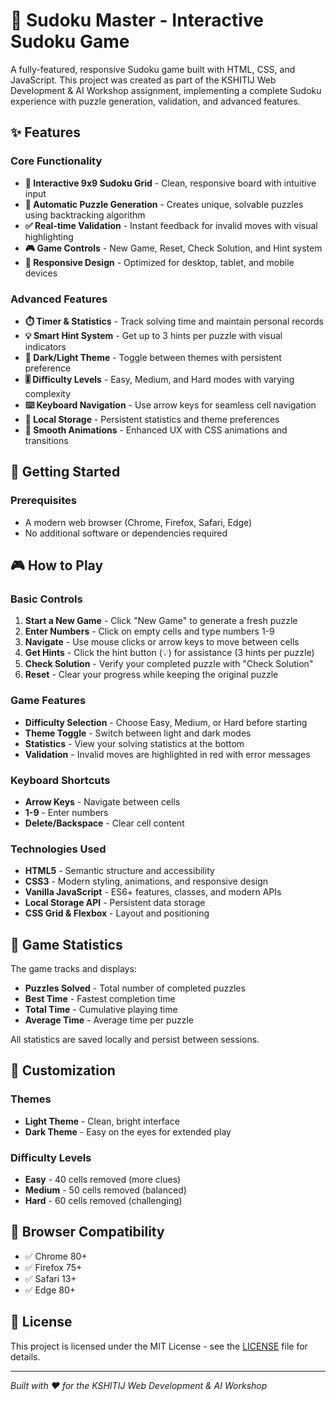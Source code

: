 # 🧩 Sudoku Master - Interactive Sudoku Game

A fully-featured, responsive Sudoku game built with HTML, CSS, and JavaScript. This project was created as part of the KSHITIJ Web Development & AI Workshop assignment, implementing a complete Sudoku experience with puzzle generation, validation, and advanced features.


## ✨ Features

### Core Functionality
- **🎯 Interactive 9x9 Sudoku Grid** - Clean, responsive board with intuitive input
- **🔄 Automatic Puzzle Generation** - Creates unique, solvable puzzles using backtracking algorithm
- **✅ Real-time Validation** - Instant feedback for invalid moves with visual highlighting
- **🎮 Game Controls** - New Game, Reset, Check Solution, and Hint system
- **📱 Responsive Design** - Optimized for desktop, tablet, and mobile devices

### Advanced Features
- **⏱️ Timer & Statistics** - Track solving time and maintain personal records
- **💡 Smart Hint System** - Get up to 3 hints per puzzle with visual indicators
- **🌙 Dark/Light Theme** - Toggle between themes with persistent preference
- **🎚️ Difficulty Levels** - Easy, Medium, and Hard modes with varying complexity
- **⌨️ Keyboard Navigation** - Use arrow keys for seamless cell navigation
- **💾 Local Storage** - Persistent statistics and theme preferences
- **🎨 Smooth Animations** - Enhanced UX with CSS animations and transitions

## 🚀 Getting Started

### Prerequisites
- A modern web browser (Chrome, Firefox, Safari, Edge)
- No additional software or dependencies required


## 🎮 How to Play

### Basic Controls
1. **Start a New Game** - Click "New Game" to generate a fresh puzzle
2. **Enter Numbers** - Click on empty cells and type numbers 1-9
3. **Navigate** - Use mouse clicks or arrow keys to move between cells
4. **Get Hints** - Click the hint button (💡) for assistance (3 hints per puzzle)
5. **Check Solution** - Verify your completed puzzle with "Check Solution"
6. **Reset** - Clear your progress while keeping the original puzzle

### Game Features
- **Difficulty Selection** - Choose Easy, Medium, or Hard before starting
- **Theme Toggle** - Switch between light and dark modes
- **Statistics** - View your solving statistics at the bottom
- **Validation** - Invalid moves are highlighted in red with error messages

### Keyboard Shortcuts
- **Arrow Keys** - Navigate between cells
- **1-9** - Enter numbers
- **Delete/Backspace** - Clear cell content


### Technologies Used
- **HTML5** - Semantic structure and accessibility
- **CSS3** - Modern styling, animations, and responsive design
- **Vanilla JavaScript** - ES6+ features, classes, and modern APIs
- **Local Storage API** - Persistent data storage
- **CSS Grid & Flexbox** - Layout and positioning


## 🎯 Game Statistics

The game tracks and displays:
- **Puzzles Solved** - Total number of completed puzzles
- **Best Time** - Fastest completion time
- **Total Time** - Cumulative playing time
- **Average Time** - Average time per puzzle

All statistics are saved locally and persist between sessions.

## 🎨 Customization

### Themes
- **Light Theme** - Clean, bright interface
- **Dark Theme** - Easy on the eyes for extended play

### Difficulty Levels
- **Easy** - 40 cells removed (more clues)
- **Medium** - 50 cells removed (balanced)
- **Hard** - 60 cells removed (challenging)



## 📱 Browser Compatibility

- ✅ Chrome 80+
- ✅ Firefox 75+
- ✅ Safari 13+
- ✅ Edge 80+

## 📄 License

This project is licensed under the MIT License - see the [LICENSE](LICENSE) file for details.



---

*Built with ❤️ for the KSHITIJ Web Development & AI Workshop*
